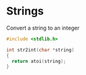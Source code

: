 # Strings

Convert a string to an integer

```c
#include <stdlib.h>

int str2int(char *string)
{
  return atoi(string);
}
```
